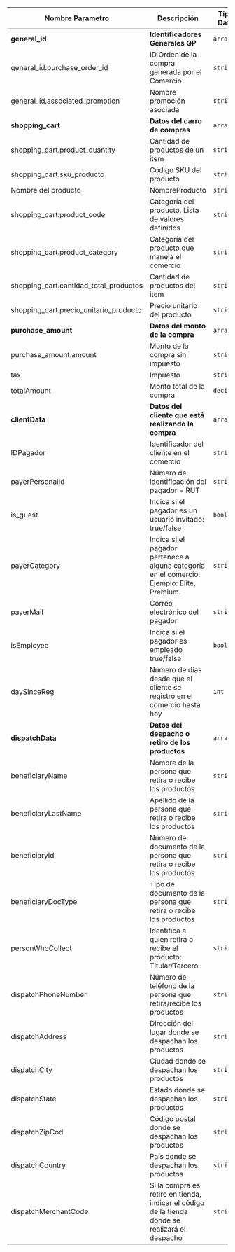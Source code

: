 |Nombre Parametro                |Descripción                                                                                 |Tipo Dato|
| ----                           | ----                                                                                       |----     |
|**general_id**                   |**Identificadores Generales QP**                                                            |`array`  |
|general_id.purchase_order_id                 |ID Orden de la compra generada por el Comercio                                              |`string` |
|general_id.associated_promotion             |Nombre promoción asociada                                                                   |`string` |
|**shopping_cart**                |**Datos del carro de compras**                                                              |`array`  |
|shopping_cart.product_quantity                |Cantidad de productos de un item                                                            |`string` |
|shopping_cart.sku_producto                     |Código SKU del producto                                                                     |`string` |
|Nombre del producto             |NombreProducto                                                                              |`string` |
|shopping_cart.product_code                  |Categoría del producto. Lista de valores definidos                                          |`string` |
|shopping_cart.product_category               |Categoría del producto que maneja el comercio                                               |`string` |
|shopping_cart.cantidad_total_productos          |Cantidad de productos del item                                                              |`string` |
|shopping_cart.precio_unitario_producto          |Precio unitario del producto                                                                |`string` |
|**purchase_amount**              |**Datos del monto de la compra**                                                            |`array`  |
|purchase_amount.amount                          |Monto de la compra sin impuesto                                                             |`string` |
|tax                             |Impuesto                                                                                    |`string` |
|totalAmount                     |Monto total de la compra                                                                    |`decimal`|
|**clientData**                  |**Datos del cliente que está realizando la compra**                                         |`array`  |
|IDPagador                       |Identificador del cliente en el comercio                                                    |`string` |
|payerPersonalId                 |Número de identificación del pagador - RUT                                                  |`string` |
|is_guest                         |Indica si el pagador es un usuario invitado: true/false                                     |`boolean`|
|payerCategory                   |Indica si el pagador pertenece a alguna categoría en el comercio. Ejemplo: Elite, Premium.  |`string` |
|payerMail                       |Correo electrónico del pagador                                                              |`string` |
|isEmployee                      |Indica si el pagador es empleado true/false                                                 |`boolean`|
|daySinceReg                     |Número de días desde que el cliente se registró en el comercio hasta hoy                    |`int`    |
|**dispatchData**                |**Datos del despacho o retiro de los productos**                                            |`array`  |
|beneficiaryName                 |Nombre de la persona que retira o recibe los productos                                      |`string` |
|beneficiaryLastName             |Apellido de la persona que retira o recibe los productos                                        |`string` |
|beneficiaryId                   |Número de documento de la persona que retira o recibe los productos                             |`string` |
|beneficiaryDocType              |Tipo de documento de la persona que retira o recibe los productos                               |`string` |
|personWhoCollect                |Identifica a quien retira o recibe el producto: Titular/Tercero                                 |`string` |
|dispatchPhoneNumber             |Número de teléfono de la persona que retira/recibe los productos                                |`string` |
|dispatchAddress                 |Dirección del lugar donde se despachan los productos                                            |`string` |
|dispatchCity                    |Ciudad donde se despachan los productos                                                         |`string` |
|dispatchState                   |Estado donde se despachan los productos                                                         |`string` |
|dispatchZipCod                  |Código postal donde se despachan los productos                                                  |`string` |
|dispatchCountry                 |País donde se despachan los productos                                                           |`string` |
|dispatchMerchantCode            |Si la compra es retiro en tienda, indicar el código de la tienda donde se realizará el despacho |`string` |
